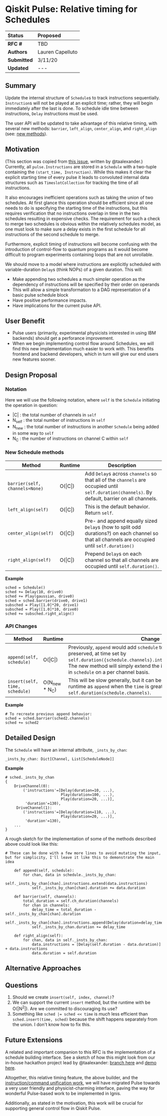 # Qiskit Pulse: Relative timing for Schedules

| **Status**        | **Proposed** |
|:------------------|:---------------------------------------------|
| **RFC #**         | TBD                                          |
| **Authors**       | Lauren Capelluto                             |
| **Submitted**     | 3/11/20                                      |
| **Updated**       | ---                                          |


## Summary
Update the internal structure of `Schedule`s to track instructions sequentially. `Instruction`s will not be played at an explicit time; rather, they will begin immediately after the last is done. To schedule idle time between instructions, `Delay` instructions must be used.

The user API will be updated to take advantage of this relative timing, with several new methods: `barrier`, `left_align`, `center_align`, and `right_align` (see: [new methods](#new-schedule-methods)).

## Motivation
(This section was copied from [this issue](https://github.com/Qiskit/qiskit-terra/issues/3749), written by @taalexander.)
Currently, all `pulse.Instructions` are stored in a `Schedule` with a two-tuple containing the `(start_time, Instruction)`. While this makes it clear the explicit starting time of every pulse it leads to convoluted internal data structures such as `TimeslotCollection` for tracking the time of all instructions.

It also encourages inefficient operations such as taking the union of two schedules. At first glance this operation should be efficient since all one needs to do is specifying the starting time of the instructions, but this requires verification that no instructions overlap in time in the two schedules resulting in expensive checks. The requirement for such a check to merge two schedules is obvious within the relatively schedules model, as one must look to make sure a delay exists in the first schedule for all instructions of the second schedule to merge.

Furthermore, explicit timing of instructions will become confusing with the introduction of control-flow to quantum programs as it would become difficult to program experiments containing loops that are not unrollable.

We should move to a model where instructions are explicitly scheduled with variable-duration `Delay`s (think NOPs) of a given duration. This will:

 - Make appending two schedules a much simpler operation as the dependency of instructions will be specified by their order on operands
 - This will allow a simple transformation to a DAG representation of a basic pulse schedule block
 - Have positive performance impacts.
 - Have implications for the current pulse API.

## User Benefit
 - Pulse users (primarily, experimental physicists interested in using IBM backends) should get a perforance improvement.
 - When we begin implementing control flow around Schedules, we will find this new implementation much easier to work with. This benefits frontend and backend developers, which in turn will give our end users new features sooner.

## Design Proposal

<!-- This is the focus of the document. Explain the proposal from the perspective of
educating another user on the proposed features.

This generally means:
- Introducing new concepts and nomenclature
- Using examples to introduce new features
- Implementation and Migration path with associated concerns
- Communication of features and changes to users

Focus on giving an overview of impact of the proposed changes to the target
audience.

Factors to consider:
- Performance
- Dependencies
- Maintenance
- Compatibility -->

### Notation
Here we will use the following notation, where `self` is the `Schedule` initiating the operation in question:

 - |C| : the total number of channels in `self`
 - N<sub>self</sub> : the total number of instructions in `self`
 - N<sub>new</sub> : the total number of instructions in another `Schedule` being added in some way to `self`
 - N<sub>C</sub> : the number of instructions on channel C within `self`

### New Schedule methods

| Method        | Runtime        |  Description     |
|---------------|----------------|------------------|
|`barrier(self, channels=None)`| O(\|C\|) | Add `Delay`s across `channels` so that all of the `channels` are occupied until `self.duration(channels)`. By default, barrier on all channels. |
|`left_align(self)` | O(\|C\|) | This is the default behavior. Return `self`.
|`center_align(self)` | O(\|C\|) | Pre- and append equally sized `Delay`s (how to split odd durations?) on each channel so that all channels are occupied until `self.duration()` |
|`right_align(self)` | O(\|C\|) | Prepend `Delay`s on each channel so that all channels are occupied until `self.duration()`.

**Example**

```
sched = Schedule()
sched += Delay(10, drive0)
sched += Play(gaussian, drive0)
sched = sched.barrier(drive0, drive1)
subsched = Play([1.0]*20, drive1)
subsched = Play([1.0]*10, drive0)
sched += subsched.right_align()
```

### API Changes

| Method        | Runtime        |  Change          |
|---------------|----------------|------------------|
| `append(self, schedule)` | O(\|C\|) | Previously, `append` would add `schedule` to `self` with relative times preserved, at time set by `self.duration({schedule.channels}.intersection({self.channels}))`. The new method will simply extend the instructions in `self` with those in `schedule` on a per channel basis. |
|`insert(self, time, schedule)`| O(N<sub>new</sub> * N<sub>C</sub>) | This will be slow generally, but it can be implemented with the same runtime as `append` when the `time` is greater than `self.duration(schedule.channels)`. |

**Example**

```
# To recreate previous append behavior:
sched = sched.barrier(sched2.channels)
sched += sched2
```

## Detailed Design

The `Schedule` will have an internal attribute, `_insts_by_chan`:

```
_insts_by_chan: Dict[Channel, List[ScheduleNode]]
```

**Example**
```
# sched._insts_by_chan
{
    DriveChannel(0):
        ('instructions'=[Delay(duration=10, ...),
                         Play(duration=100, ...),
                         Play(duration=20, ...)],
         'duration'=130),
     DriveChannel(1):
        ('instructions'=[Delay(duration=110, ...),
                         Play(duration=20, ...)],
         'duration'=130),
    ...
}
```

A rough sketch for the implementation of some of the methods described above could look like this:

```
# These can be done with a few more lines to avoid mutating the input, but for simplicity, I'll leave it like this to demonstrate the main idea

    def append(self, schedule):
        for chan, data in schedule._insts_by_chan:
            self._insts_by_chan[chan].instructions.extend(data.instructions)
            self._insts_by_chan[chan].duration += data.duration

    def barrier(self, channels):
        total_duration = self.ch_duration(channels)
        for chan in channels:
            delay_time = total_duration - self._insts_by_chan[chan].duration
            self._insts_by_chan[chan].instructions.append(Delay(duration=delay_time))
            self._insts_by_chan.duration += delay_time

    def right_align(self):
        for chan, data in self._insts_by_chan:
            data.instructions = [Delay(self.duration - data.duration)] + data.instructions
            data.duration = self.duration
```

 
## Alternative Approaches


## Questions

 1. Should we create `insert(self, index, channel)`?
 1. We can support the current `insert` method, but the runtime with be O(|N<sup>2</sup>|). Are we committed to discouraging its use?
 2. Something like `sched |= sched << time` is *much* less efficient than `sched.insert(time, sched)` because the shift happens separately from the union. I don't know how to fix this.

## Future Extensions

A related and important companion to this RFC is the implementation of a schedule building interface. See a sketch of how this might look from our in-house hackathon project lead by @taalexander: [branch here](https://github.com/taalexander/qiskit-terra/tree/pulse-builder-interface) and [demo here](https://github.com/taalexander/qiskit-terra/blob/pulse-builder-interface/notebooks/Pulse%20DSL%20Demo.ipynb).

Altogether, this relative timing feature, the above builder, and the [instruction/command unification work](https://github.com/Qiskit/rfcs/pull/12), we will have migrated Pulse towards a very user friendly and physicist-charming interface, paving the way for wonderful Pulse-based work to be implemented in Ignis.

Additionally, as stated in the motivation, this work will be crucial for supporting general control flow in Qiskit Pulse.
